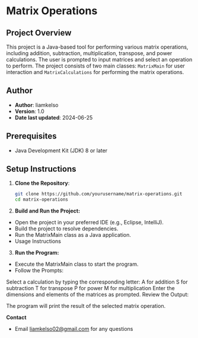 # Matrix Operations

## Project Overview

This project is a Java-based tool for performing various matrix operations, including addition, subtraction, multiplication, transpose, and power calculations. The user is prompted to input matrices and select an operation to perform. The project consists of two main classes: `MatrixMain` for user interaction and `MatrixCalculations` for performing the matrix operations.

## Author

- **Author**: liamkelso
- **Version**: 1.0
- **Date last updated**: 2024-06-25

## Prerequisites

- Java Development Kit (JDK) 8 or later

## Setup Instructions

1. **Clone the Repository**:
   ```bash
   git clone https://github.com/yourusername/matrix-operations.git
   cd matrix-operations
2. **Build and Run the Project:**
 - Open the project in your preferred IDE (e.g., Eclipse, IntelliJ).
 - Build the project to resolve dependencies.
 - Run the MatrixMain class as a Java application.
 - Usage Instructions

3. **Run the Program:**

 - Execute the MatrixMain class to start the program.
 - Follow the Prompts:

Select a calculation by typing the corresponding letter:
A for addition
S for subtraction
T for transpose
P for power
M for multiplication
Enter the dimensions and elements of the matrices as prompted.
Review the Output:

The program will print the result of the selected matrix operation.

**Contact**
 - Email liamkelso02@gmail.com for any questions
